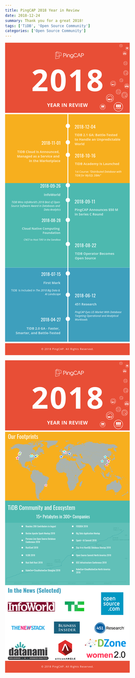 ```yaml
---
title: PingCAP 2018 Year in Review
date: 2018-12-24
summary: Thank you for a great 2018!
tags: ['TiDB', 'Open Source Community']
categories: ['Open Source Community']
---
```


![PingCAP 2018 Year in Review](media/pingcap2018-1.png)

![PingCAP 2018 Year in Review](media/pingcap2018-2.png)

